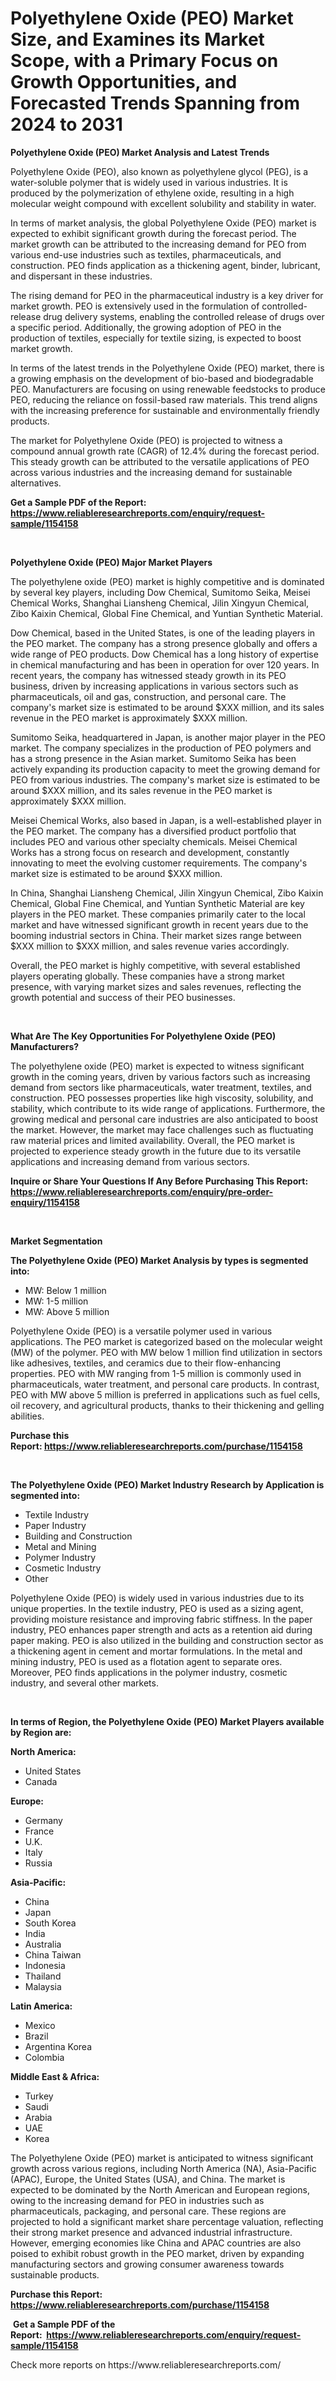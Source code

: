 <p><h1>Polyethylene Oxide (PEO) Market Size, and Examines its Market Scope, with a Primary Focus on Growth Opportunities, and Forecasted Trends Spanning from 2024 to 2031</h1></p><p><strong>Polyethylene Oxide (PEO) Market Analysis and Latest Trends</strong></p>
<p><p>Polyethylene Oxide (PEO), also known as polyethylene glycol (PEG), is a water-soluble polymer that is widely used in various industries. It is produced by the polymerization of ethylene oxide, resulting in a high molecular weight compound with excellent solubility and stability in water.</p><p>In terms of market analysis, the global Polyethylene Oxide (PEO) market is expected to exhibit significant growth during the forecast period. The market growth can be attributed to the increasing demand for PEO from various end-use industries such as textiles, pharmaceuticals, and construction. PEO finds application as a thickening agent, binder, lubricant, and dispersant in these industries.</p><p>The rising demand for PEO in the pharmaceutical industry is a key driver for market growth. PEO is extensively used in the formulation of controlled-release drug delivery systems, enabling the controlled release of drugs over a specific period. Additionally, the growing adoption of PEO in the production of textiles, especially for textile sizing, is expected to boost market growth.</p><p>In terms of the latest trends in the Polyethylene Oxide (PEO) market, there is a growing emphasis on the development of bio-based and biodegradable PEO. Manufacturers are focusing on using renewable feedstocks to produce PEO, reducing the reliance on fossil-based raw materials. This trend aligns with the increasing preference for sustainable and environmentally friendly products.</p><p>The market for Polyethylene Oxide (PEO) is projected to witness a compound annual growth rate (CAGR) of 12.4% during the forecast period. This steady growth can be attributed to the versatile applications of PEO across various industries and the increasing demand for sustainable alternatives.</p></p>
<p><strong>Get a Sample PDF of the Report:&nbsp; <a href="https://www.reliableresearchreports.com/enquiry/request-sample/1154158">https://www.reliableresearchreports.com/enquiry/request-sample/1154158</a></strong></p>
<p>&nbsp;</p>
<p><strong>Polyethylene Oxide (PEO) Major Market Players</strong></p>
<p><p>The polyethylene oxide (PEO) market is highly competitive and is dominated by several key players, including Dow Chemical, Sumitomo Seika, Meisei Chemical Works, Shanghai Liansheng Chemical, Jilin Xingyun Chemical, Zibo Kaixin Chemical, Global Fine Chemical, and Yuntian Synthetic Material.</p><p>Dow Chemical, based in the United States, is one of the leading players in the PEO market. The company has a strong presence globally and offers a wide range of PEO products. Dow Chemical has a long history of expertise in chemical manufacturing and has been in operation for over 120 years. In recent years, the company has witnessed steady growth in its PEO business, driven by increasing applications in various sectors such as pharmaceuticals, oil and gas, construction, and personal care. The company's market size is estimated to be around $XXX million, and its sales revenue in the PEO market is approximately $XXX million.</p><p>Sumitomo Seika, headquartered in Japan, is another major player in the PEO market. The company specializes in the production of PEO polymers and has a strong presence in the Asian market. Sumitomo Seika has been actively expanding its production capacity to meet the growing demand for PEO from various industries. The company's market size is estimated to be around $XXX million, and its sales revenue in the PEO market is approximately $XXX million.</p><p>Meisei Chemical Works, also based in Japan, is a well-established player in the PEO market. The company has a diversified product portfolio that includes PEO and various other specialty chemicals. Meisei Chemical Works has a strong focus on research and development, constantly innovating to meet the evolving customer requirements. The company's market size is estimated to be around $XXX million.</p><p>In China, Shanghai Liansheng Chemical, Jilin Xingyun Chemical, Zibo Kaixin Chemical, Global Fine Chemical, and Yuntian Synthetic Material are key players in the PEO market. These companies primarily cater to the local market and have witnessed significant growth in recent years due to the booming industrial sectors in China. Their market sizes range between $XXX million to $XXX million, and sales revenue varies accordingly.</p><p>Overall, the PEO market is highly competitive, with several established players operating globally. These companies have a strong market presence, with varying market sizes and sales revenues, reflecting the growth potential and success of their PEO businesses.</p></p>
<p>&nbsp;</p>
<p><strong>What Are The Key Opportunities For Polyethylene Oxide (PEO) Manufacturers?</strong></p>
<p><p>The polyethylene oxide (PEO) market is expected to witness significant growth in the coming years, driven by various factors such as increasing demand from sectors like pharmaceuticals, water treatment, textiles, and construction. PEO possesses properties like high viscosity, solubility, and stability, which contribute to its wide range of applications. Furthermore, the growing medical and personal care industries are also anticipated to boost the market. However, the market may face challenges such as fluctuating raw material prices and limited availability. Overall, the PEO market is projected to experience steady growth in the future due to its versatile applications and increasing demand from various sectors.</p></p>
<p><strong>Inquire or Share Your Questions If Any Before Purchasing This Report: <a href="https://www.reliableresearchreports.com/enquiry/pre-order-enquiry/1154158">https://www.reliableresearchreports.com/enquiry/pre-order-enquiry/1154158</a></strong></p>
<p>&nbsp;</p>
<p><strong>Market Segmentation</strong></p>
<p><strong>The Polyethylene Oxide (PEO) Market Analysis by types is segmented into:</strong></p>
<p><ul><li>MW: Below 1 million</li><li>MW: 1-5 million</li><li>MW: Above 5 million</li></ul></p>
<p><p>Polyethylene Oxide (PEO) is a versatile polymer used in various applications. The PEO market is categorized based on the molecular weight (MW) of the polymer. PEO with MW below 1 million find utilization in sectors like adhesives, textiles, and ceramics due to their flow-enhancing properties. PEO with MW ranging from 1-5 million is commonly used in pharmaceuticals, water treatment, and personal care products. In contrast, PEO with MW above 5 million is preferred in applications such as fuel cells, oil recovery, and agricultural products, thanks to their thickening and gelling abilities.</p></p>
<p><strong>Purchase this Report:&nbsp;<a href="https://www.reliableresearchreports.com/purchase/1154158">https://www.reliableresearchreports.com/purchase/1154158</a></strong></p>
<p>&nbsp;</p>
<p><strong>The Polyethylene Oxide (PEO) Market Industry Research by Application is segmented into:</strong></p>
<p><ul><li>Textile Industry</li><li>Paper Industry</li><li>Building and Construction</li><li>Metal and Mining</li><li>Polymer Industry</li><li>Cosmetic Industry</li><li>Other</li></ul></p>
<p><p>Polyethylene Oxide (PEO) is widely used in various industries due to its unique properties. In the textile industry, PEO is used as a sizing agent, providing moisture resistance and improving fabric stiffness. In the paper industry, PEO enhances paper strength and acts as a retention aid during paper making. PEO is also utilized in the building and construction sector as a thickening agent in cement and mortar formulations. In the metal and mining industry, PEO is used as a flotation agent to separate ores. Moreover, PEO finds applications in the polymer industry, cosmetic industry, and several other markets.</p></p>
<p>&nbsp;</p>
<p><strong>In terms of Region, the Polyethylene Oxide (PEO) Market Players available by Region are:</strong></p>
<p>
    <p> <strong> North America: </strong>
        <ul>
            <li>United States</li>
            <li>Canada</li>
        </ul>
        </p> 
    <p> <strong> Europe: </strong>
        <ul>
            <li>Germany</li>
            <li>France</li>
            <li>U.K.</li>
            <li>Italy</li>
            <li>Russia</li>
        </ul>
        </p> 
    <p> <strong> Asia-Pacific: </strong>
        <ul>
            <li>China</li>
            <li>Japan</li>
            <li>South Korea</li>
            <li>India</li>
            <li>Australia</li>
            <li>China Taiwan</li>
            <li>Indonesia</li>
            <li>Thailand</li>
            <li>Malaysia</li>
        </ul>
        </p> 
    <p> <strong> Latin America: </strong>
        <ul>
            <li>Mexico</li>
            <li>Brazil</li>
            <li>Argentina Korea</li>
            <li>Colombia</li>
        </ul>
        </p> 
    <p> <strong> Middle East & Africa: </strong>
        <ul>
            <li>Turkey</li>
            <li>Saudi</li>
            <li>Arabia</li>
            <li>UAE</li>
            <li>Korea</li>
        </ul>
    </p>
    </p>
<p><p>The Polyethylene Oxide (PEO) market is anticipated to witness significant growth across various regions, including North America (NA), Asia-Pacific (APAC), Europe, the United States (USA), and China. The market is expected to be dominated by the North American and European regions, owing to the increasing demand for PEO in industries such as pharmaceuticals, packaging, and personal care. These regions are projected to hold a significant market share percentage valuation, reflecting their strong market presence and advanced industrial infrastructure. However, emerging economies like China and APAC countries are also poised to exhibit robust growth in the PEO market, driven by expanding manufacturing sectors and growing consumer awareness towards sustainable products.</p></p>
<p><strong>Purchase this Report: <a href="https://www.reliableresearchreports.com/purchase/1154158">https://www.reliableresearchreports.com/purchase/1154158</a></strong></p>
<p>&nbsp;<strong>Get a Sample PDF of the Report:&nbsp;&nbsp;<a href="https://www.reliableresearchreports.com/enquiry/request-sample/1154158">https://www.reliableresearchreports.com/enquiry/request-sample/1154158</a></strong></p>
<p><strong></strong></p>
<p>Check more reports on https://www.reliableresearchreports.com/</p>